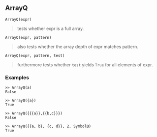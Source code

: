 ## ArrayQ

```
ArrayQ(expr)
```

> tests whether expr is a full array.
	
```
ArrayQ(expr, pattern)
```

> also tests whether the array depth of expr matches pattern.
	
```
ArrayQ(expr, pattern, test)
```

> furthermore tests whether `test` yields `True` for all elements of expr. 
 
### Examples

```
>> ArrayQ(a)
False

>> ArrayQ({a})
True

>> ArrayQ({{{a}},{{b,c}}})
False

>> ArrayQ({{a, b}, {c, d}}, 2, SymbolQ)
True
```
